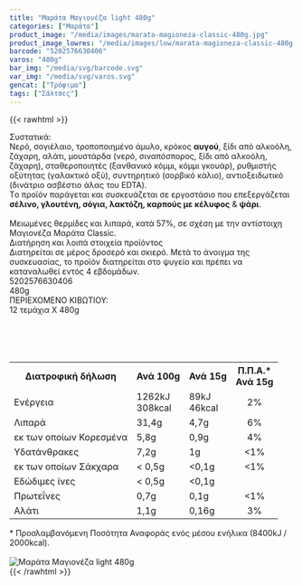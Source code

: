 ```yaml
---
title: "Μαράτα Μαγιονέζα light 480g"
categories: ["Μαράτα"]
product_image: "/media/images/marata-magioneza-classic-480g.jpg"
product_image_lowres: "/media/images/low/marata-magioneza-classic-480g.jpg"
barcode: "5202576630406"
varos: "480g"
bar_img: "/media/svg/barcode.svg"
var_img: "/media/svg/varos.svg"
gencat: ["Τρόφιμα"]
tags: ["Σάλτσες"]
---
```

{{< rawhtml >}}

<div class="sload312"><div class="product"><div id="sistatika">Συστατικά:</div><div class="alltext">Νερό, σογιέλαιο, τροποποιημένο άμυλο, κρόκος <b>αυγού</b>, ξίδι από αλκοόλη, ζάχαρη, αλάτι, μουστάρδα (νερό, σιναπόσπορος, ξίδι από αλκοόλη, ζάχαρη), σταθεροποιητές (ξανθανικό κόμμι, κόμμι γκουάρ), ρυθμιστής οξύτητας (γαλακτικό οξύ), συντηρητικό (σορβικό κάλιο), αντιοξειδωτικό (δινάτριο ασβέστιο άλας του EDTA).<br>Tο προϊόν παράγεται και συσκευάζεται σε εργοστάσιο που επεξεργάζεται <b>σέλινο, γλουτένη, σόγια, λακτόζη, καρπούς με κέλυφος</b> &amp; <b>ψάρι</b>.<br><br>Μειωμένες θερμίδες και λιπαρά, κατά 57%, σε σχέση με την αντίστοιχη Μαγιονέζα Μαράτα Classic.<br></div><div id="loipa">Διατήρηση και λοιπά στοιχεία προϊόντος</div><div class="alltext">Διατηρείται σε μέρος δροσερό και σκιερό. Mετά το άνοιγμα της συσκευασίας, το προϊόν διατηρείται στο ψυγείο και πρέπει να καταναλωθεί εντός 4 εβδομάδων.</div><div id="barcode"><div id="barimage1"></div><span id="bartext">5202576630406</span></div><div id="varos"><div id="varosimage1"></div><span id="varostext">480g</span></div><div id="kivotio">ΠΕΡΙΕΧΟΜΕΝΟ ΚΙΒΩΤΙΟΥ:<br>12 τεμάχια Χ 480g</div><div class="tabout"><br><br><br><br><table id="diatable"><tbody><tr><th>Διατροφική δήλωση</th><th>Ανά 100g</th><th>Ανά 15g</th><th>Π.Π.Α.*<br>Ανά 15g</th></tr><tr><td class="texr2">Ενέργεια</td><td class="texr">1262kJ<br>308kcal</td><td class="texr">89kJ<br>46kcal</td><td class="texr" style="text-align:center">2%</td></tr><tr><td class="texr2">Λιπαρά</td><td class="texr">31,4g</td><td class="texr">4,7g</td><td class="texr" style="text-align:center">6%</td></tr><tr><td class="gray">εκ των οποίων Κορεσµένα</td><td class="gray2">5,8g</td><td class="gray2">0,9g</td><td class="gray2" style="text-align:center">4%</td></tr><tr><td class="texr2">Yδατάνθρακες</td><td class="texr">7,2g</td><td class="texr">1g</td><td class="texr" style="text-align:center">&lt;1%</td></tr><tr><td class="gray">εκ των οποίων Σάκχαρα</td><td class="gray2">&lt; 0,5g</td><td class="gray2">&lt;0,1g</td><td class="gray2" style="text-align:center">&lt;1%</td></tr><tr><td class="texr2">Eδώδιμες ίνες</td><td class="texr">&lt; 0,5g</td><td class="texr">&lt;0,1g</td><td class="texr" style="text-align:center"></td></tr><tr><td class="texr2">Πρωτεΐνες</td><td class="texr">0,7g</td><td class="texr">0,1g</td><td class="texr" style="text-align:center">&lt;1%</td></tr><tr><td class="texr2">Αλάτι</td><td class="texr">1,1g</td><td class="texr">0,16g</td><td class="texr" style="text-align:center">3%</td></tr></tbody></table></div><div class="alltext">* Προσλαμβανόμενη Ποσότητα Αναφοράς ενός μέσου ενήλικα (8400kJ / 2000kcal).</div><br><div class="pimg"><img alt="Μαράτα Μαγιονέζα light 480g" title="Μαράτα Μαγιονέζα light 480g" src="/media/images/marata-magioneza-classic-480g.jpg"></div></div></div>
{{< /rawhtml >}}


